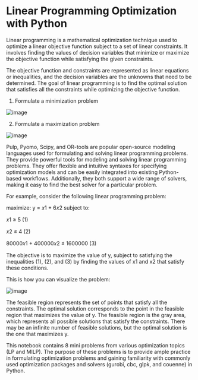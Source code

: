 # Linear Programming Optimization with Python

Linear programming is a mathematical optimization technique used to optimize a linear objective function subject to a set of linear constraints. It involves finding the values of decision variables that minimize or maximize the objective function while satisfying the given constraints.

The objective function and constraints are represented as linear equations or inequalities, and the decision variables are the unknowns that need to be determined. The goal of linear programming is to find the optimal solution that satisfies all the constraints while optimizing the objective function.

1. Formulate a minimization problem

![image](https://user-images.githubusercontent.com/86640902/222190288-79c8d431-b109-41af-9bc6-82b9123f7c31.png)

2. Formulate a maximization problem

![image](https://user-images.githubusercontent.com/86640902/222190342-79b5e4a5-1cad-444e-808a-b379db88e24a.png)

Pulp, Pyomo, Scipy, and OR-tools are popular open-source modeling languages used for formulating and solving linear programming problems. They provide powerful tools for modeling and solving linear programming problems. They offer flexible and intuitive syntaxes for specifying optimization models and can be easily integrated into existing Python-based workflows. Additionally, they both support a wide range of solvers, making it easy to find the best solver for a particular problem.


For example, consider the following linear programming problem:

maximize: y = 𝑥1 + 6𝑥2 subject to:

𝑥1 ≥ 5 (1)

𝑥2 ≤ 4 (2)

80000𝑥1 + 400000𝑥2 ≤ 1600000 (3)

The objective is to maximize the value of y, subject to satisfying the inequalities (1), (2), and (3) by finding the values of x1 and x2 that satisfy these conditions.

This is how you can visualize the problem:

![image](https://user-images.githubusercontent.com/86640902/222184716-4b70b3aa-afe8-406f-8385-10abcb393f9f.png)

The feasible region represents the set of points that satisfy all the constraints. The optimal solution corresponds to the point in the feasible region that maximizes the value of y. The feasible region is the gray area, which represents all possible solutions that satisfy the constraints. There may be an infinite number of feasible solutions, but the optimal solution is the one that maximizes y.

This notebook contains 8 mini problems from various optimization topics (LP and MILP). The purpose of these problems is to provide ample practice in formulating optimization problems and gaining familiarity with commonly used optimization packages and solvers (gurobi, cbc, glpk, and couenne) in Python.
